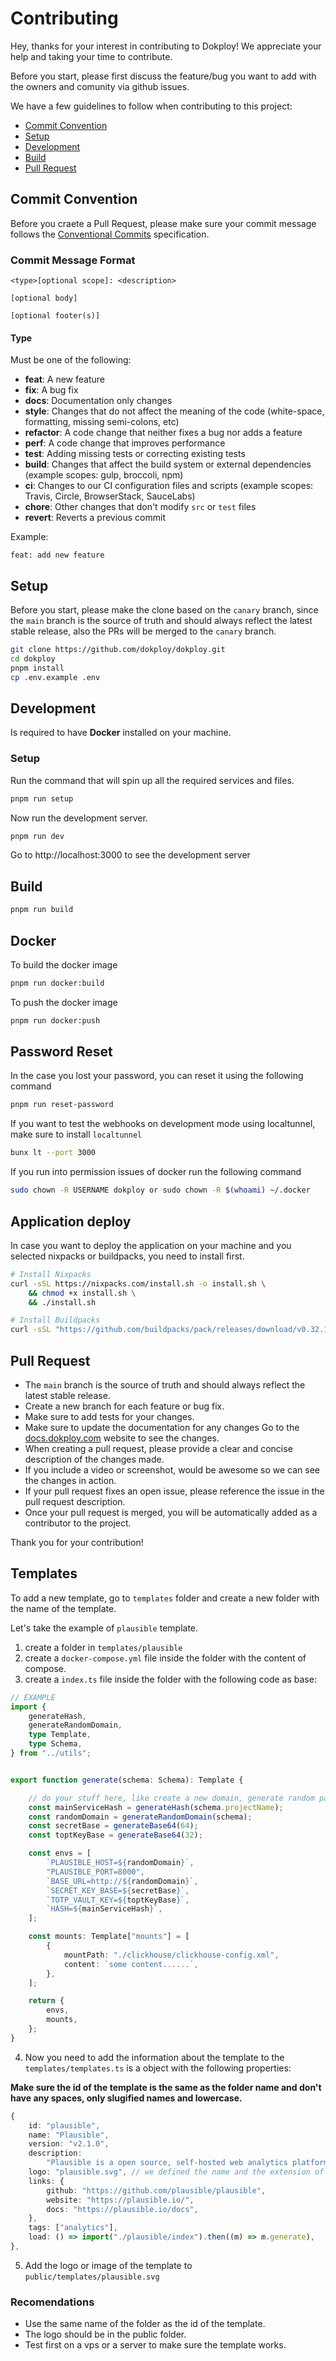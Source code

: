 

# Contributing

Hey, thanks for your interest in contributing to Dokploy! We appreciate your help and taking your time to contribute.


Before you start, please first discuss the feature/bug you want to add with the owners and comunity via github issues.

We have a few guidelines to follow when contributing to this project:

- [Commit Convention](#commit-convention)
- [Setup](#setup)
- [Development](#development)
- [Build](#build)
- [Pull Request](#pull-request)

## Commit Convention

Before you craete a Pull Request, please make sure your commit message follows the [Conventional Commits](https://www.conventionalcommits.org/en/v1.0.0/) specification.

### Commit Message Format
```
<type>[optional scope]: <description>

[optional body]

[optional footer(s)]
```

#### Type
Must be one of the following:

* **feat**: A new feature
* **fix**: A bug fix
* **docs**: Documentation only changes
* **style**: Changes that do not affect the meaning of the code (white-space, formatting, missing semi-colons, etc)
* **refactor**: A code change that neither fixes a bug nor adds a feature
* **perf**: A code change that improves performance
* **test**: Adding missing tests or correcting existing tests
* **build**: Changes that affect the build system or external dependencies (example scopes: gulp, broccoli, npm)
* **ci**: Changes to our CI configuration files and scripts (example scopes: Travis, Circle, BrowserStack, SauceLabs)
* **chore**: Other changes that don't modify `src` or `test` files
* **revert**: Reverts a previous commit

Example:
```
feat: add new feature
```




## Setup

Before you start, please make the clone based on the `canary` branch, since the `main` branch is the source of truth and should always reflect the latest stable release, also the PRs will be merged to the `canary` branch.

```bash
git clone https://github.com/dokploy/dokploy.git
cd dokploy
pnpm install
cp .env.example .env
```

## Development

Is required to have **Docker** installed on your machine.


### Setup

Run the command that will spin up all the required services and files.

```bash
pnpm run setup
```

Now run the development server.

```bash
pnpm run dev
```


Go to http://localhost:3000 to see the development server

## Build

```bash
pnpm run build
```

## Docker

To build the docker image
```bash
pnpm run docker:build
```

To push the docker image
```bash
pnpm run docker:push
```

## Password Reset

In the case you lost your password, you can reset it using the following command

```bash
pnpm run reset-password
```

If you want to test the webhooks on development mode using localtunnel, make sure to install `localtunnel`

```bash
bunx lt --port 3000
```

If you run into permission issues of docker run the following command

```bash
sudo chown -R USERNAME dokploy or sudo chown -R $(whoami) ~/.docker
```

## Application deploy

In case you want to deploy the application on your machine and you selected nixpacks or buildpacks, you need to install first.

```bash
# Install Nixpacks
curl -sSL https://nixpacks.com/install.sh -o install.sh \
    && chmod +x install.sh \
    && ./install.sh
```

```bash
# Install Buildpacks
curl -sSL "https://github.com/buildpacks/pack/releases/download/v0.32.1/pack-v0.32.1-linux.tgz" | tar -C /usr/local/bin/ --no-same-owner -xzv pack
```


## Pull Request

- The `main` branch is the source of truth and should always reflect the latest stable release.
- Create a new branch for each feature or bug fix.
- Make sure to add tests for your changes.
- Make sure to update the documentation for any changes Go to the [docs.dokploy.com](https://docs.dokploy.com) website to see the changes.
- When creating a pull request, please provide a clear and concise description of the changes made.
- If you include a video or screenshot, would be awesome so we can see the changes in action.
- If your pull request fixes an open issue, please reference the issue in the pull request description.
- Once your pull request is merged, you will be automatically added as a contributor to the project.

Thank you for your contribution!





## Templates

To add a new template, go to `templates` folder and create a new folder with the name of the template.

Let's take the example of `plausible` template.

1. create a folder in `templates/plausible`
2. create a `docker-compose.yml` file inside the folder with the content of compose.
3. create a `index.ts` file inside the folder with the following code as base:

```typescript
// EXAMPLE
import {
	generateHash,
	generateRandomDomain,
	type Template,
	type Schema,
} from "../utils";


export function generate(schema: Schema): Template {

	// do your stuff here, like create a new domain, generate random passwords, mounts.
	const mainServiceHash = generateHash(schema.projectName);
	const randomDomain = generateRandomDomain(schema);
	const secretBase = generateBase64(64);
	const toptKeyBase = generateBase64(32);

	const envs = [
		`PLAUSIBLE_HOST=${randomDomain}`,
		"PLAUSIBLE_PORT=8000",
		`BASE_URL=http://${randomDomain}`,
		`SECRET_KEY_BASE=${secretBase}`,
		`TOTP_VAULT_KEY=${toptKeyBase}`,
		`HASH=${mainServiceHash}`,
	];

    const mounts: Template["mounts"] = [
		{
			mountPath: "./clickhouse/clickhouse-config.xml",
			content: `some content......`,
		},
	];

	return {
		envs,
        mounts,
	};
}
```

4. Now you need to add the information about the template to the `templates/templates.ts` is a object with the following properties:

**Make sure the id of the template is the same as the folder name and don't have any spaces, only slugified names and lowercase.**

```typescript
{
	id: "plausible",
	name: "Plausible",
	version: "v2.1.0",
	description:
		"Plausible is a open source, self-hosted web analytics platform that lets you track website traffic and user behavior.",
	logo: "plausible.svg", // we defined the name and the extension of the logo
	links: {
		github: "https://github.com/plausible/plausible",
		website: "https://plausible.io/",
		docs: "https://plausible.io/docs",
	},
	tags: ["analytics"],
	load: () => import("./plausible/index").then((m) => m.generate),
},
```

5. Add the logo or image of the template to `public/templates/plausible.svg`


### Recomendations
- Use the same name of the folder as the id of the template.
- The logo should be in the public folder.
- Test first on a vps or a server to make sure the template works.

